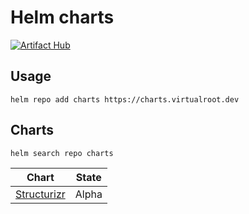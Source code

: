 # Helm charts

[![Artifact Hub](https://img.shields.io/endpoint?url=https://artifacthub.io/badge/repository/virtualroot)](https://artifacthub.io/packages/search?repo=virtualroot)

## Usage

```console
helm repo add charts https://charts.virtualroot.dev
```

## Charts

```console
helm search repo charts
```

| Chart                                         | State |
|-----------------------------------------------|-------|
| [Structurizr](./charts/structurizr/README.md) | Alpha |
